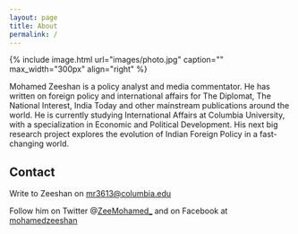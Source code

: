 ```yaml
---
layout: page
title: About
permalink: /
---
```


{% include image.html url="images/photo.jpg" caption="" max_width="300px" align="right" %}

Mohamed Zeeshan is a policy analyst and media commentator. He has written on foreign policy and international affairs for The Diplomat, The National Interest, India Today and other mainstream publications around the world. He is currently studying International Affairs at Columbia University, with a specialization in Economic and Political Development. His next big research project explores the evolution of Indian Foreign Policy in a fast-changing world.

## Contact

Write to Zeeshan on [mr3613@columbia.edu]

Follow him on Twitter @[ZeeMohamed_] and on Facebook at [mohamedzeeshan]

[mr3613@columbia.edu]: mailto:mr3613@columbia.edu
[mohamedzeeshan]: https://www.facebook.com/mohamedzeeshan
[ZeeMohamed_]: https://twitter.com/ZeeMohamed_





